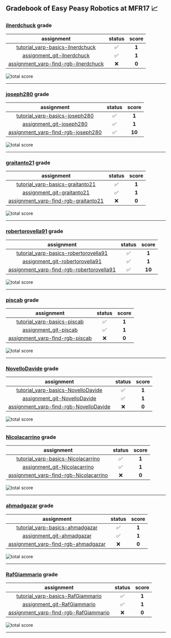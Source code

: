 ## Gradebook of Easy Peasy Robotics at MFR17 :chart_with_upwards_trend:

### [**ilnerdchuck**](https://github.com/ilnerdchuck) grade

| assignment | status | score |
|    :--:    |  :--:  | :--:  |
| [tutorial_yarp-basics-ilnerdchuck](https://github.com/easy-peasy-robotics/tutorial_yarp-basics-ilnerdchuck) | :white_check_mark: | **1** |
| [assignment_git-ilnerdchuck](https://github.com/easy-peasy-robotics/assignment_git-ilnerdchuck) | :white_check_mark: | **1** |
| [assignment_yarp-find-rgb-ilnerdchuck](https://github.com/easy-peasy-robotics/assignment_yarp-find-rgb-ilnerdchuck) | :x: | **0** |

![total score](https://img.shields.io/badge/total_score-2-brightgreen.svg?style=flat-square)

---


### [**joseph280**](https://github.com/joseph280) grade

| assignment | status | score |
|    :--:    |  :--:  | :--:  |
| [tutorial_yarp-basics-joseph280](https://github.com/easy-peasy-robotics/tutorial_yarp-basics-joseph280) | :white_check_mark: | **1** |
| [assignment_git-joseph280](https://github.com/easy-peasy-robotics/assignment_git-joseph280) | :white_check_mark: | **1** |
| [assignment_yarp-find-rgb-joseph280](https://github.com/easy-peasy-robotics/assignment_yarp-find-rgb-joseph280) | :white_check_mark: | **10** |

![total score](https://img.shields.io/badge/total_score-12-brightgreen.svg?style=flat-square)

---


### [**graitanto21**](https://github.com/graitanto21) grade

| assignment | status | score |
|    :--:    |  :--:  | :--:  |
| [tutorial_yarp-basics-graitanto21](https://github.com/easy-peasy-robotics/tutorial_yarp-basics-graitanto21) | :white_check_mark: | **1** |
| [assignment_git-graitanto21](https://github.com/easy-peasy-robotics/assignment_git-graitanto21) | :white_check_mark: | **1** |
| [assignment_yarp-find-rgb-graitanto21](https://github.com/easy-peasy-robotics/assignment_yarp-find-rgb-graitanto21) | :x: | **0** |

![total score](https://img.shields.io/badge/total_score-2-brightgreen.svg?style=flat-square)

---


### [**robertorovella91**](https://github.com/robertorovella91) grade

| assignment | status | score |
|    :--:    |  :--:  | :--:  |
| [tutorial_yarp-basics-robertorovella91](https://github.com/easy-peasy-robotics/tutorial_yarp-basics-robertorovella91) | :white_check_mark: | **1** |
| [assignment_git-robertorovella91](https://github.com/easy-peasy-robotics/assignment_git-robertorovella91) | :white_check_mark: | **1** |
| [assignment_yarp-find-rgb-robertorovella91](https://github.com/easy-peasy-robotics/assignment_yarp-find-rgb-robertorovella91) | :white_check_mark: | **10** |

![total score](https://img.shields.io/badge/total_score-12-brightgreen.svg?style=flat-square)

---


### [**piscab**](https://github.com/piscab) grade

| assignment | status | score |
|    :--:    |  :--:  | :--:  |
| [tutorial_yarp-basics-piscab](https://github.com/easy-peasy-robotics/tutorial_yarp-basics-piscab) | :white_check_mark: | **1** |
| [assignment_git-piscab](https://github.com/easy-peasy-robotics/assignment_git-piscab) | :white_check_mark: | **1** |
| [assignment_yarp-find-rgb-piscab](https://github.com/easy-peasy-robotics/assignment_yarp-find-rgb-piscab) | :x: | **0** |

![total score](https://img.shields.io/badge/total_score-2-brightgreen.svg?style=flat-square)

---


### [**NovelloDavide**](https://github.com/NovelloDavide) grade

| assignment | status | score |
|    :--:    |  :--:  | :--:  |
| [tutorial_yarp-basics-NovelloDavide](https://github.com/easy-peasy-robotics/tutorial_yarp-basics-NovelloDavide) | :white_check_mark: | **1** |
| [assignment_git-NovelloDavide](https://github.com/easy-peasy-robotics/assignment_git-NovelloDavide) | :white_check_mark: | **1** |
| [assignment_yarp-find-rgb-NovelloDavide](https://github.com/easy-peasy-robotics/assignment_yarp-find-rgb-NovelloDavide) | :x: | **0** |

![total score](https://img.shields.io/badge/total_score-2-brightgreen.svg?style=flat-square)

---


### [**Nicolacarrino**](https://github.com/Nicolacarrino) grade

| assignment | status | score |
|    :--:    |  :--:  | :--:  |
| [tutorial_yarp-basics-Nicolacarrino](https://github.com/easy-peasy-robotics/tutorial_yarp-basics-Nicolacarrino) | :white_check_mark: | **1** |
| [assignment_git-Nicolacarrino](https://github.com/easy-peasy-robotics/assignment_git-Nicolacarrino) | :white_check_mark: | **1** |
| [assignment_yarp-find-rgb-Nicolacarrino](https://github.com/easy-peasy-robotics/assignment_yarp-find-rgb-Nicolacarrino) | :x: | **0** |

![total score](https://img.shields.io/badge/total_score-2-brightgreen.svg?style=flat-square)

---


### [**ahmadgazar**](https://github.com/ahmadgazar) grade

| assignment | status | score |
|    :--:    |  :--:  | :--:  |
| [tutorial_yarp-basics-ahmadgazar](https://github.com/easy-peasy-robotics/tutorial_yarp-basics-ahmadgazar) | :white_check_mark: | **1** |
| [assignment_git-ahmadgazar](https://github.com/easy-peasy-robotics/assignment_git-ahmadgazar) | :white_check_mark: | **1** |
| [assignment_yarp-find-rgb-ahmadgazar](https://github.com/easy-peasy-robotics/assignment_yarp-find-rgb-ahmadgazar) | :x: | **0** |

![total score](https://img.shields.io/badge/total_score-2-brightgreen.svg?style=flat-square)

---


### [**RafGiammario**](https://github.com/RafGiammario) grade

| assignment | status | score |
|    :--:    |  :--:  | :--:  |
| [tutorial_yarp-basics-RafGiammario](https://github.com/easy-peasy-robotics/tutorial_yarp-basics-RafGiammario) | :white_check_mark: | **1** |
| [assignment_git-RafGiammario](https://github.com/easy-peasy-robotics/assignment_git-RafGiammario) | :white_check_mark: | **1** |
| [assignment_yarp-find-rgb-RafGiammario](https://github.com/easy-peasy-robotics/assignment_yarp-find-rgb-RafGiammario) | :x: | **0** |

![total score](https://img.shields.io/badge/total_score-2-brightgreen.svg?style=flat-square)

---

